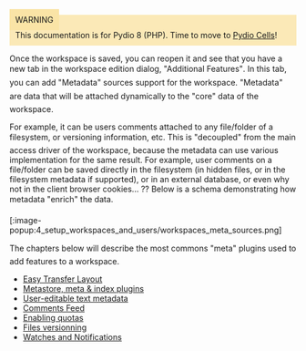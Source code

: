 <div style="background-color: #fbe9b7;font-size: 14px;">
<span style="background-color: #fae4a6;padding: 10px;">WARNING</span>
<span style="padding: 10px;display: inline-block;">This documentation is for Pydio 8 (PHP). Time to move to <a href="https://pydio.com/en/docs/administration-guides">Pydio Cells</a>!</span>
</div>

Once the workspace is saved, you can reopen it and see that you have a new tab in the workspace edition dialog, "Additional Features". In this tab, you can add "Metadata" sources support for the workspace. "Metadata" are data that will be attached dynamically to the "core" data of the workspace.

For example, it can be users comments attached to any file/folder of a filesystem, or versioning information, etc. This is "decoupled" from the main access driver of the workspace, because the metadata can use various implementation for the same result. For example, user comments on a file/folder can be saved directly in the filesystem (in hidden files, or in the filesystem metadata if supported), or in an external database, or even why not in the client browser cookies... ?? Below is a schema demonstrating how metadata "enrich" the data.

[:image-popup:4_setup_workspaces_and_users/workspaces_meta_sources.png]

The chapters below will describe the most commons "meta" plugins used to add features to a workspace.

- [Easy Transfer Layout](../easy-transfer-layout/)
- [Metastore, meta & index plugins](../metastore-meta-index-plugins/)
- [User-editable text metadata](../user-editable-text-metadata/)
- [Comments Feed](../comments-feed/)
- [Enabling quotas](../enabling-quotas/)
- [Files versionning](../files-versionning/)
- [Watches and Notifications](../watches-and-notifications/)
